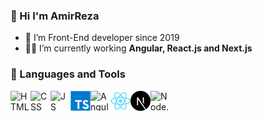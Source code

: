 ### 👋 Hi I'm AmirReza

- 🌱 I’m Front-End developer since 2019
- 👨‍💻 I’m currently working **Angular, React.js and Next.js**

### 📐 Languages and Tools

<img align="left" height="32px" width="32px" alt="HTML logo" src="https://bit.ly/3gP4Qgx">
<img align="left" height="32px" width="32px" alt="CSS logo" src="https://bit.ly/37iML7j">
<img align="left" height="32px" width="32px" alt="JS logo" src="https://bit.ly/3r1kzxY">
<img align="left" height="32px" width="32px" alt="TS logo" src="https://raw.githubusercontent.com/devicons/devicon/master/icons/typescript/typescript-original.svg">
<img align="left" height="32px" width="32px" alt="Angular logo" src="https://angular.io/assets/images/logos/angular/angular.svg">
<img align="left" height="32px" width="32px" alt="React logo" src="https://raw.githubusercontent.com/devicons/devicon/master/icons/react/react-original.svg">
<img align="left" height="32px" width="32px" alt="Next.js logo" src="https://raw.githubusercontent.com/devicons/devicon/master/icons/nextjs/nextjs-original.svg">
<img align="left" height="32px" width="32px" alt="Node.js logo" src="https://bit.ly/3rw9m8C">

<br/>

